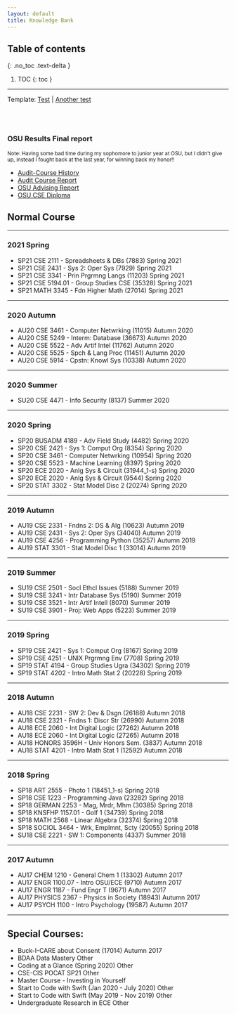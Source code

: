 ```yaml
---
layout: default
title: Knowledge Bank
---
```


## Table of contents
{: .no_toc .text-delta }

1. TOC
{: toc }
--- 


Template: [Test](./learn_robotic.html) | [Another test](./udacity.html)

<br><br>

### OSU Results Final report
<small>Note: Having some bad time during my sophomore to junior year at OSU, but I didn't give up, instead I fought back at the last year, for winning back my honor!! </small>

- [Audit-Course History](/Knowledge_bank/data/osu_data/(Final_version)Audit_Course%20History.pdf)
- [Audit Course Report](/Knowledge_bank/data/osu_data/(Final_version)Audit-Report.pdf)
- [OSU Advising Report](/Knowledge_bank/data/osu_data/(Final_version)OSR_ADVISING.pdf)
- [OSU CSE Diploma](/Knowledge_bank/data/osu_data/Certified%20Diploma%20-%20Zhengqi%20Dong.pdf)



## Normal Course
<!-- ### Course	Nickname	Term	Grade    -->
---
### 2021 Spring
- SP21 CSE 2111 - Spreadsheets & DBs (7883)		Spring 2021	
- SP21 CSE 2431 - Sys 2: Oper Sys (7929)		Spring 2021	
- SP21 CSE 3341 - Prin Prgrmng Langs (11203)		Spring 2021	
- SP21 CSE 5194.01 - Group Studies CSE (35328)		Spring 2021	
- SP21 MATH 3345 - Fdn Higher Math (27014)		Spring 2021	

---
### 2020 Autumn
- AU20 CSE 3461 - Computer Netwrking (11015)		Autumn 2020
- AU20 CSE 5249 - Interm: Database (36673)		Autumn 2020	
- AU20 CSE 5522 - Adv Artif Intel (11762)		Autumn 2020	
- AU20 CSE 5525 - Spch & Lang Proc (11451)		Autumn 2020	
- AU20 CSE 5914 - Cpstn: Knowl Sys (10338)		Autumn 2020	

---
### 2020 Summer
- SU20 CSE 4471 - Info Security (8137)		Summer 2020	

---
### 2020 Spring
- SP20 BUSADM 4189 - Adv Field Study (4482)		Spring 2020	
- SP20 CSE 2421 - Sys 1: Comput Org (8354)		Spring 2020	
- SP20 CSE 3461 - Computer Netwrking (10954)		Spring 2020	
- SP20 CSE 5523 - Machine Learning (8397)		Spring 2020	
- SP20 ECE 2020 - Anlg Sys & Circuit (31944_1-s)		Spring 2020	
- SP20 ECE 2020 - Anlg Sys & Circuit (9544)		Spring 2020	
- SP20 STAT 3302 - Stat Model Disc 2 (20274)		Spring 2020	

---
### 2019 Autumn
- AU19 CSE 2331 - Fndns 2: DS & Alg (10623)		Autumn 2019	
- AU19 CSE 2431 - Sys 2: Oper Sys (34040)		Autumn 2019	
- AU19 CSE 4256 - Programming Python (35257)		Autumn 2019	
- AU19 STAT 3301 - Stat Model Disc 1 (33014)		Autumn 2019	

---
### 2019 Summer
- SU19 CSE 2501 - Socl Ethcl Issues (5188)		Summer 2019	
- SU19 CSE 3241 - Intr Database Sys (5190)		Summer 2019	
- SU19 CSE 3521 - Intr Artif Intell (8070)		Summer 2019	
- SU19 CSE 3901 - Proj: Web Apps (5223)		Summer 2019	

---
### 2019 Spring
- SP19 CSE 2421 - Sys 1: Comput Org (8167)		Spring 2019	
- SP19 CSE 4251 - UNIX Prgrmng Env (7708)		Spring 2019	
- SP19 STAT 4194 - Group Studies Ugra (34302)		Spring 2019	
- SP19 STAT 4202 - Intro Math Stat 2 (20228)		Spring 2019
  
---
### 2018 Autumn
- AU18 CSE 2231 - SW 2: Dev & Dsgn (26188)		Autumn 2018	
- AU18 CSE 2321 - Fndns 1: Discr Str (26990)		Autumn 2018	
- AU18 ECE 2060 - Int Digital Logic (27262)		Autumn 2018	
- AU18 ECE 2060 - Int Digital Logic (27265)		Autumn 2018	
- AU18 HONORS 3596H - Univ Honors Sem. (3837)		Autumn 2018	
- AU18 STAT 4201 - Intro Math Stat 1 (12592)		Autumn 2018	


---
### 2018 Spring
- SP18 ART 2555 - Photo 1 (18451_1-s)		Spring 2018	
- SP18 CSE 1223 - Programming Java (23282)		Spring 2018	
- SP18 GERMAN 2253 - Mag, Mrdr, Mhm (30385)		Spring 2018	
- SP18 KNSFHP 1157.01 - Golf 1 (34739)		Spring 2018	
- SP18 MATH 2568 - Linear Algebra (32374)		Spring 2018	
- SP18 SOCIOL 3464 - Wrk, Emplmnt, Scty (20055)		Spring 2018	
- SU18 CSE 2221 - SW 1: Components (4337)		Summer 2018	


---
### 2017 Autumn
- AU17 CHEM 1210 - General Chem 1 (13302)		Autumn 2017	
- AU17 ENGR 1100.07 - Intro OSU/ECE (9710)		Autumn 2017	
- AU17 ENGR 1187 - Fund Engr T (9671)		Autumn 2017	
- AU17 PHYSICS 2367 - Physics in Society (18943)		Autumn 2017	
- AU17 PSYCH 1100 - Intro Psychology (19587)		Autumn 2017	

---

## Special Courses:
- Buck-I-CARE about Consent (17014)		Autumn 2017	
- BDAA Data Mastery		Other	
- Coding at a Glance (Spring 2020)		Other	
- CSE-CIS POCAT SP21		Other	
- Master Course - Investing in Yourself
- Start to Code with Swift (Jan 2020 - July 2020)		Other	
- Start to Code with Swift (May 2019 - Nov 2019)		Other	
- Undergraduate Research in ECE		Other







